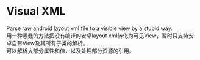 # Visual XML
Parse raw android layout xml file to a visible view by a stupid way.  
用一种愚蠢的方法把没有编译的安卓layout xml转化为可见View，暂时只支持安卓自带View及其所有子类的解析。  
可以解析大部分属性和值，以及处理部分资源的引用。
